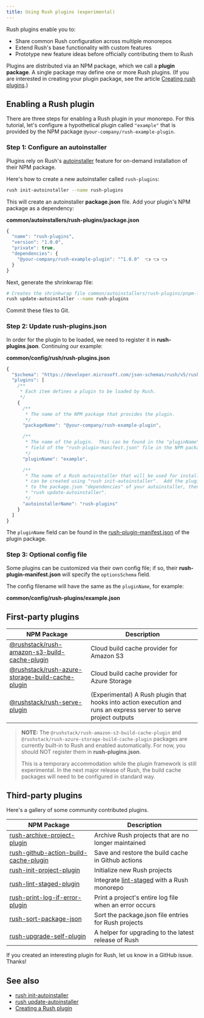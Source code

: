 ```yaml
---
title: Using Rush plugins (experimental)
---
```


Rush plugins enable you to:

- Share common Rush configuration across multiple monorepos
- Extend Rush's base functionality with custom features
- Prototype new feature ideas before officially contributing them to Rush

Plugins are distributed via an NPM package, which we call a **plugin package**. A single
package may define one or more Rush plugins. (If you are interested in creating your plugin package,
see the article [Creating rush plugins](../extensibility/creating_plugins.md).)

## Enabling a Rush plugin

There are three steps for enabling a Rush plugin in your monorepo. For this tutorial,
let's configure a hypothetical plugin called `"example"` that is provided by the NPM package
`@your-company/rush-example-plugin`.

### Step 1: Configure an autoinstaller

Plugins rely on Rush's [autoinstaller](../maintainer/autoinstallers.md) feature for on-demand
installation of their NPM package.

Here's how to create a new autoinstaller called `rush-plugins`:

```bash
rush init-autoinstaller --name rush-plugins
```

This will create an autoinstaller **package.json** file. Add your plugin's NPM package as a dependency:

**common/autoinstallers/rush-plugins/package.json**

```js
{
  "name": "rush-plugins",
  "version": "1.0.0",
  "private": true,
  "dependencies": {
    "@your-company/rush-example-plugin": "^1.0.0"  👈 👈 👈
  }
}
```

Next, generate the shrinkwrap file:

```bash
# Creates the shrinkwrap file common/autoinstallers/rush-plugins/pnpm-lock.yaml
rush update-autoinstaller --name rush-plugins
```

Commit these files to Git.

### Step 2: Update rush-plugins.json

In order for the plugin to be loaded, we need to register it in **rush-plugins.json**.
Continuing our example:

**common/config/rush/rush-plugins.json**

```js
{
  "$schema": "https://developer.microsoft.com/json-schemas/rush/v5/rush-plugins.schema.json",
  "plugins": [
    /**
     * Each item defines a plugin to be loaded by Rush.
     */
    {
      /**
       * The name of the NPM package that provides the plugin.
       */
      "packageName": "@your-company/rush-example-plugin",

      /**
       * The name of the plugin.  This can be found in the "pluginName"
       * field of the "rush-plugin-manifest.json" file in the NPM package folder.
       */
      "pluginName": "example",

      /**
       * The name of a Rush autoinstaller that will be used for installation, which
       * can be created using "rush init-autoinstaller".  Add the plugin's NPM package
       * to the package.json "dependencies" of your autoinstaller, then run
       * "rush update-autoinstaller".
       */
      "autoinstallerName": "rush-plugins"
    }
  ]
}
```

The `pluginName` field can be found in the
[rush-plugin-manifest.json](../configs/rush-plugin-manifest_json.md)
of the plugin package.

### Step 3: Optional config file

Some plugins can be customized via their own config file; if so, their
**rush-plugin-manifest.json** will specify the `optionsSchema` field.

The config filename will have the same as the `pluginName`, for example:

**common/config/rush-plugins/example.json**

## First-party plugins

| NPM Package                                                                                                                                             | Description                                                                                                       |
| ------------------------------------------------------------------------------------------------------------------------------------------------------- | ----------------------------------------------------------------------------------------------------------------- |
| [@rushstack/rush-amazon-s3-build-cache-plugin](https://github.com/microsoft/rushstack/tree/main/rush-plugins/rush-amazon-s3-build-cache-plugin)         | Cloud build cache provider for Amazon S3                                                                          |
| [@rushstack/rush-azure-storage-build-cache-plugin](https://github.com/microsoft/rushstack/tree/main/rush-plugins/rush-azure-storage-build-cache-plugin) | Cloud build cache provider for Azure Storage                                                                      |
| [@rushstack/rush-serve-plugin](https://github.com/microsoft/rushstack/tree/main/rush-plugins/rush-serve-plugin)                                         | (Experimental) A Rush plugin that hooks into action execution and runs an express server to serve project outputs |

> **NOTE:** The `@rushstack/rush-amazon-s3-build-cache-plugin` and `@rushstack/rush-azure-storage-build-cache-plugin`
> packages are currently built-in to Rush and enabled automatically. For now, you should NOT register them
> in **rush-plugins.json**.
>
> This is a temporary accommodation while the plugin framework is still experimental.
> In the next major release of Rush, the build cache packages will need to be configured in standard way.

## Third-party plugins

Here's a gallery of some community contributed plugins.

| NPM Package                                                                                                                      | Description                                                                             |
| -------------------------------------------------------------------------------------------------------------------------------- | --------------------------------------------------------------------------------------- |
| [rush-archive-project-plugin](https://github.com/tiktok/rush-plugins/tree/main/rush-plugins/rush-archive-project-plugin)         | Archive Rush projects that are no longer maintained                                     |
| [rush-github-action-build-cache-plugin](https://github.com/gigara/rush-github-action-build-cache-plugin)                         | Save and restore the build cache in Github actions                                      |
| [rush-init-project-plugin](https://github.com/tiktok/rush-plugins/tree/main/rush-plugins/rush-init-project-plugin)               | Initialize new Rush projects                                                            |
| [rush-lint-staged-plugin](https://github.com/tiktok/rush-plugins/tree/main/rush-plugins/rush-lint-staged-plugin)                 | Integrate [lint-staged](https://www.npmjs.com/package/lint-staged) with a Rush monorepo |
| [rush-print-log-if-error-plugin](https://github.com/tiktok/rush-plugins/tree/main/rush-plugins/rush-print-log-if-error-plugin)   | Print a project's entire log file when an error occurs                                  |
| [rush-sort-package-json](https://github.com/tiktok/rush-plugins/tree/main/rush-plugins/rush-sort-package-json)                   | Sort the package.json file entries for Rush projects                                    |
| [rush-upgrade-self-plugin](https://github.com/tiktok/rush-plugins/tree/main/rush-plugins/rush-upgrade-self-plugin)               | A helper for upgrading to the latest release of Rush                                    |

If you created an interesting plugin for Rush, let us know in a GitHub issue. Thanks!

## See also

- [rush init-autoinstaller](../commands/rush_init-autoinstaller.md)
- [rush update-autoinstaller](../commands/rush_update-autoinstaller.md)
- [Creating a Rush plugin](../extensibility/creating_plugins.md)
